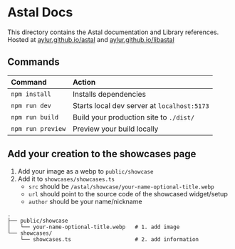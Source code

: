 # Astal Docs

This directory contains the Astal documentation and Library references. Hosted
at [aylur.github.io/astal](https://aylur.github.io/astal/) and
[aylur.github.io/libastal](https://aylur.github.io/libastal/)

## Commands

| Command           | Action                                      |
| :---------------- | :------------------------------------------ |
| `npm install`     | Installs dependencies                       |
| `npm run dev`     | Starts local dev server at `localhost:5173` |
| `npm run build`   | Build your production site to `./dist/`     |
| `npm run preview` | Preview your build locally                  |

## Add your creation to the showcases page

1. Add your image as a webp to `public/showcase`
2. Add it to `showcases/showcases.ts`
    - `src` should be `/astal/showcase/your-name-optional-title.webp`
    - `url` should point to the source code of the showcased widget/setup
    - `author` should be your name/nickname

```
.
├── public/showcase
│   └── your-name-optional-title.webp   # 1. add image
└── showcases/
    └── showcases.ts                    # 2. add information
```
